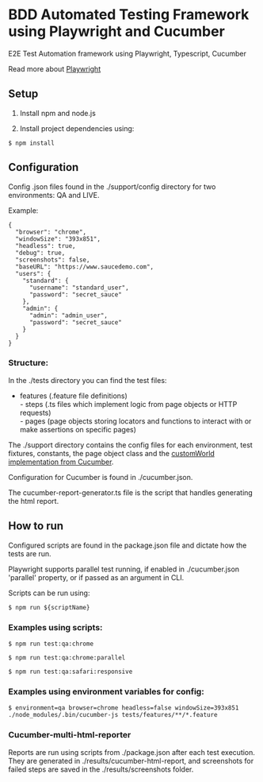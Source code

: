 # BDD Automated Testing Framework using Playwright and Cucumber

E2E Test Automation framework using Playwright, Typescript, Cucumber

Read more about [Playwright](https://playwright.dev/docs/intro)

## Setup

1. Install npm and node.js <br>

2. Install project dependencies using:
```
$ npm install
```

## Configuration

Config .json files found in the ./support/config directory for two environments: QA and LIVE.

Example:
```
{
  "browser": "chrome",
  "windowSize": "393x851",
  "headless": true,
  "debug": true,
  "screenshots": false,
  "baseURL": "https://www.saucedemo.com",
  "users": {
    "standard": {
      "username": "standard_user",
      "password": "secret_sauce"
    },
    "admin": {
      "admin": "admin_user",
      "password": "secret_sauce"
    }
  }
}
```

### Structure:

In the ./tests directory you can find the test files:

- features (.feature file definitions) <br>
        - steps (.ts files which implement logic from page objects or HTTP requests) <br>
            - pages (page objects storing locators and functions to interact with or make assertions on specific pages) <br>

The ./support directory contains the config files for each environment, test fixtures, constants, the page object class and the [customWorld implementation from Cucumber](https://github.com/cucumber/cucumber-js/blob/main/docs/support_files/world.md).

Configuration for Cucumber is found in ./cucumber.json. 

The cucumber-report-generator.ts file is the script that handles generating the html report.

## How to run

Configured scripts are found in the package.json file and dictate how the tests are run.

Playwright supports parallel test running, if enabled in ./cucumber.json 'parallel' property, or if passed as an argument in CLI.

Scripts can be run using:
```
$ npm run ${scriptName}
```

### Examples using scripts:

```
$ npm run test:qa:chrome

$ npm run test:qa:chrome:parallel

$ npm run test:qa:safari:responsive
```

### Examples using environment variables for config:
```
$ environment=qa browser=chrome headless=false windowSize=393x851 ./node_modules/.bin/cucumber-js tests/features/**/*.feature
```

### Cucumber-multi-html-reporter

Reports are run using scripts from ./package.json after each test execution. They are generated in ./results/cucumber-html-report, and screenshots for failed steps are saved in the ./results/screenshots folder.

